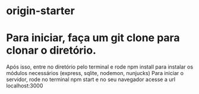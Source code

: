 # origin-starter

<h1> Para iniciar, faça um git clone para clonar o diretório.</h1>
Após isso, entre no diretório pelo terminal e rode npm install para instalar os módulos necessários (express, sqlite, nodemon, nunjucks)
Para iniciar o servidor, rode no terminal npm start e no seu navegador acesse a url localhost:3000
